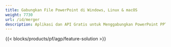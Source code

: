 ```yaml
---
title: Gabungkan File PowerPoint di Windows, Linux & macOS
weight: 7730
url: /id/merger
description: Aplikasi dan API Gratis untuk Menggabungkan PowerPoint PPT, PPS, PPTX, POTX, PPSX, PPTM, PPSM, POTM, ODP & OTP
---
```


{{< blocks/products/pf/agp/feature-solution >}} 

